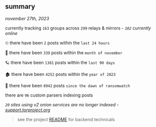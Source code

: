 
## summary
_november 27th, 2023_

currently tracking `163` groups across `299` relays & mirrors - _`102` currently online_

⏲ there have been `2` posts within the `last 24 hours`

🦈 there have been `339` posts within the `month of november`

🪐 there have been `1381` posts within the `last 90 days`

🏚 there have been `4252` posts within the `year of 2023`

🦕 there have been `8942` posts `since the dawn of ransomwatch`

there are `96` custom parsers indexing posts

_`20` sites using v2 onion services are no longer indexed - [support.torproject.org](https://support.torproject.org/onionservices/v2-deprecation/)_

> see the project [README](https://github.com/joshhighet/ransomwatch#ransomwatch--) for backend technicals
